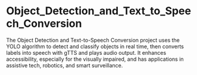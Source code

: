 # Object_Detection_and_Text_to_Speech_Conversion
The Object Detection and Text-to-Speech Conversion project uses the YOLO algorithm to detect and classify objects in real time, then converts labels into speech with gTTS and plays audio output. It enhances accessibility, especially for the visually impaired, and has applications in assistive tech, robotics, and smart surveillance.

